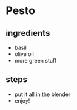 # Pesto

## ingredients

- basil
- olive oil
- more green stuff

## steps

- put it all in the blender
- enjoy!
